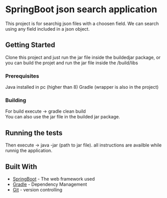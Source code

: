 # SpringBoot json search application

This project is for searchig json files with a choosen field. We can search using any field included in a json object.

## Getting Started

Clone this project and just run the jar file inside the buildedjar package, or you can 
build the projet and run the jar file inside the /build/libs 

### Prerequisites

Java installed in pc (higher than 8)
Gradle (wrapper is also in the project)


### Building

For build execute -> gradle clean build<br>
You can also use the jar file in the builded jar package.

## Running the tests

Then execute -> java -jar (path to jar file).
all instructions are availble while runnig the application.

## Built With

* [SpringBoot](https://docs.spring.io/spring-boot/docs/current/reference/htmlsingle/) - The web framework used
* [Gradle](https://docs.gradle.org/current/userguide/userguide.h) - Dependency Management
* [Git](https://git-scm.com/doc) - version controlling

